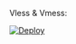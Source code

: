 

Vless & Vmess: 

[![Deploy](https://www.herokucdn.com/deploy/button.png)](https://heroku.com/deploy) 


